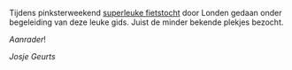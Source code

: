 Tijdens pinksterweekend [superleuke fietstocht](/cycling#london) door Londen gedaan onder begeleiding van deze leuke gids. Juist de minder bekende plekjes bezocht. 

*Aanrader*!

*Josje Geurts*
